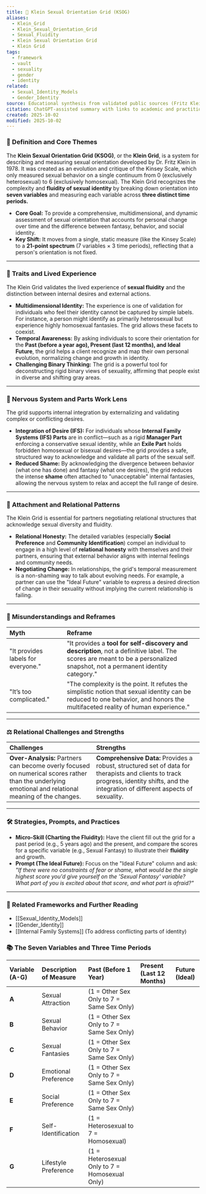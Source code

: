 ```yaml
---
title: 📏 Klein Sexual Orientation Grid (KSOG)
aliases:
  - Klein_Grid
  - Klein_Sexual_Orientation_Grid
  - Sexual_Fluidity
  - Klein Sexual Orientation Grid
  - Klein Grid
tags:
  - framework
  - vault
  - sexuality
  - gender
  - identity
related:
  - Sexual_Identity_Models
  - Gender_Identity
source: Educational synthesis from validated public sources (Fritz Klein's model)
citation: ChatGPT-assisted summary with links to academic and practitioner materials
created: 2025-10-02
modified: 2025-10-02
---
```


<!-- @format -->

### 🧩 Definition and Core Themes

The **Klein Sexual Orientation Grid (KSOG)**, or the **Klein Grid**, is a system for describing and measuring sexual orientation developed by Dr. Fritz Klein in 1978. It was created as an evolution and critique of the Kinsey Scale, which only measured sexual behavior on a single continuum from 0 (exclusively heterosexual) to 6 (exclusively homosexual). The Klein Grid recognizes the complexity and **fluidity of sexual identity** by breaking down orientation into **seven variables** and measuring each variable across **three distinct time periods.**

- **Core Goal:** To provide a comprehensive, multidimensional, and dynamic assessment of sexual orientation that accounts for personal change over time and the difference between fantasy, behavior, and social identity.
- **Key Shift:** It moves from a single, static measure (like the Kinsey Scale) to a **21-point spectrum** (7 variables $\times$ 3 time periods), reflecting that a person's orientation is not fixed.

---

### 🌿 Traits and Lived Experience

The Klein Grid validates the lived experience of **sexual fluidity** and the distinction between internal desires and external actions.

- **Multidimensional Identity:** The experience is one of validation for individuals who feel their identity cannot be captured by simple labels. For instance, a person might identify as primarily heterosexual but experience highly homosexual fantasies. The grid allows these facets to coexist.
- **Temporal Awareness:** By asking individuals to score their orientation for the **Past (before a year ago), Present (last 12 months), and Ideal Future**, the grid helps a client recognize and map their own personal evolution, normalizing change and growth in identity.
- **Challenging Binary Thinking:** The grid is a powerful tool for deconstructing rigid binary views of sexuality, affirming that people exist in diverse and shifting gray areas.

---

### 🧠 Nervous System and Parts Work Lens

The grid supports internal integration by externalizing and validating complex or conflicting desires.

- **Integration of Desire (IFS):** For individuals whose **Internal Family Systems (IFS) Parts** are in conflict—such as a rigid **Manager Part** enforcing a conservative sexual identity, while an **Exile Part** holds forbidden homosexual or bisexual desires—the grid provides a safe, structured way to acknowledge and validate all parts of the sexual self.
- **Reduced Shame:** By acknowledging the divergence between behavior (what one has done) and fantasy (what one desires), the grid reduces the intense **shame** often attached to "unacceptable" internal fantasies, allowing the nervous system to relax and accept the full range of desire.

---

### 💞 Attachment and Relational Patterns

The Klein Grid is essential for partners negotiating relational structures that acknowledge sexual diversity and fluidity.

- **Relational Honesty:** The detailed variables (especially **Social Preference** and **Community Identification**) compel an individual to engage in a high level of **relational honesty** with themselves and their partners, ensuring that external behavior aligns with internal feelings and community needs.
- **Negotiating Change:** In relationships, the grid's temporal measurement is a non-shaming way to talk about evolving needs. For example, a partner can use the "Ideal Future" variable to express a desired direction of change in their sexuality without implying the current relationship is failing.

---

### 🔄 Misunderstandings and Reframes

| Myth                               | Reframe                                                                                                                                                                       |
| :--------------------------------- | :---------------------------------------------------------------------------------------------------------------------------------------------------------------------------- |
| "It provides labels for everyone." | "It provides a **tool for self-discovery and description**, not a definitive label. The scores are meant to be a personalized snapshot, not a permanent identity category."   |
| "It’s too complicated."            | "The complexity is the point. It refutes the simplistic notion that sexual identity can be reduced to one behavior, and honors the multifaceted reality of human experience." |

---

### ⚖️ Relational Challenges and Strengths

| Challenges                                                                                                                                            | Strengths                                                                                                                                                                               |
| :---------------------------------------------------------------------------------------------------------------------------------------------------- | :-------------------------------------------------------------------------------------------------------------------------------------------------------------------------------------- |
| **Over-Analysis:** Partners can become overly focused on numerical scores rather than the underlying emotional and relational meaning of the changes. | **Comprehensive Data:** Provides a robust, structured set of data for therapists and clients to track progress, identity shifts, and the integration of different aspects of sexuality. |

---

### 🛠️ Strategies, Prompts, and Practices

- **Micro-Skill (Charting the Fluidity):** Have the client fill out the grid for a past period (e.g., 5 years ago) and the present, and compare the scores for a specific variable (e.g., Sexual Fantasy) to illustrate their **fluidity** and growth.
- **Prompt (The Ideal Future):** Focus on the "Ideal Future" column and ask: _"If there were no constraints of fear or shame, what would be the single highest score you'd give yourself on the 'Sexual Fantasy' variable? What part of you is excited about that score, and what part is afraid?"_

---

### 🔗 Related Frameworks and Further Reading

- [[Sexual_Identity_Models]]
- [[Gender_Identity]]
- [[Internal Family Systems]] (To address conflicting parts of identity)

### 📚 The Seven Variables and Three Time Periods

| Variable (A-G) | Description of Measure | Past (Before 1 Year)                           | Present (Last 12 Months) | Future (Ideal) |
| :------------- | :--------------------- | :--------------------------------------------- | :----------------------- | :------------- |
| **A**          | Sexual Attraction      | (1 = Other Sex Only to 7 = Same Sex Only)      |                          |                |
| **B**          | Sexual Behavior        | (1 = Other Sex Only to 7 = Same Sex Only)      |                          |                |
| **C**          | Sexual Fantasies       | (1 = Other Sex Only to 7 = Same Sex Only)      |                          |                |
| **D**          | Emotional Preference   | (1 = Other Sex Only to 7 = Same Sex Only)      |                          |                |
| **E**          | Social Preference      | (1 = Other Sex Only to 7 = Same Sex Only)      |                          |                |
| **F**          | Self-Identification    | (1 = Heterosexual to 7 = Homosexual)           |                          |                |
| **G**          | Lifestyle Preference   | (1 = Heterosexual Only to 7 = Homosexual Only) |                          |                |
